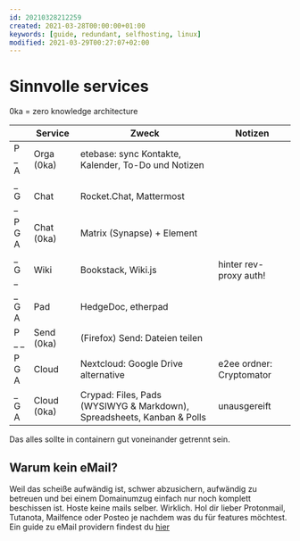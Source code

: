 ```yaml
---
id: 20210328212259
created: 2021-03-28T00:00:00+01:00
keywords: [guide, redundant, selfhosting, linux]
modified: 2021-03-29T00:27:07+02:00
---
```


# Sinnvolle services

0ka = zero knowledge architecture

|         | Service     | Zweck                                                                  | Notizen                  |
| ------- | ----------- | ---------------------------------------------------------------------- | ------------------------ |
| P \_ A  | Orga (0ka)  | etebase: sync Kontakte, Kalender, To-Do und Notizen                    |                          |
| _ G _   | Chat        | Rocket.Chat, Mattermost                                                |                          |
| P G A   | Chat (0ka)  | Matrix (Synapse) + Element                                             |                          |
| _ G _   | Wiki        | Bookstack, Wiki.js                                                     | hinter rev-proxy auth!   |
| \_ G A  | Pad         | HedgeDoc, etherpad                                                     |                          |
| P \_ \_ | Send (0ka)  | (Firefox) Send: Dateien teilen                                         |                          |
| P G A   | Cloud       | Nextcloud: Google Drive alternative                                    | e2ee ordner: Cryptomator |
| \_ G A  | Cloud (0ka) | Crypad: Files, Pads (WYSIWYG & Markdown), Spreadsheets, Kanban & Polls | unausgereift             |

Das alles sollte in containern gut voneinander getrennt sein.

## Warum kein eMail?

Weil das scheiße aufwändig ist, schwer abzusichern, aufwändig zu betreuen und bei einem Domainumzug einfach nur noch komplett beschissen ist.
Hoste keine mails selber. Wirklich. Hol dir lieber Protonmail, Tutanota, Mailfence oder Posteo je nachdem was du für features möchtest. Ein guide zu eMail providern findest du [hier](../../privacy/secure-email.md)
